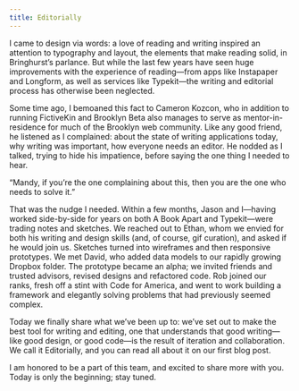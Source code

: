 ```yaml
---
title: Editorially
---
```


I came to design via words: a love of reading and writing inspired an attention to typography and layout, the elements that make reading solid, in Bringhurst’s parlance. But while the last few years have seen huge improvements with the experience of reading—from apps like Instapaper and Longform, as well as services like Typekit—the writing and editorial process has otherwise been neglected.

Some time ago, I bemoaned this fact to Cameron Kozcon, who in addition to running FictiveKin and Brooklyn Beta also manages to serve as mentor-in-residence for much of the Brooklyn web community. Like any good friend, he listened as I complained: about the state of writing applications today, why writing was important, how everyone needs an editor. He nodded as I talked, trying to hide his impatience, before saying the one thing I needed to hear.

“Mandy, if you’re the one complaining about this, then you are the one who needs to solve it.”

That was the nudge I needed. Within a few months, Jason and I—having worked side-by-side for years on both A Book Apart and Typekit—were trading notes and sketches. We reached out to Ethan, whom we envied for both his writing and design skills (and, of course, gif curation), and asked if he would join us. Sketches turned into wireframes and then responsive prototypes. We met David, who added data models to our rapidly growing Dropbox folder. The prototype became an alpha; we invited friends and trusted advisors, revised designs and refactored code. Rob joined our ranks, fresh off a stint with Code for America, and went to work building a framework and elegantly solving problems that had previously seemed complex.

Today we finally share what we’ve been up to: we’ve set out to make the best tool for writing and editing, one that understands that good writing—like good design, or good code—is the result of iteration and collaboration. We call it Editorially, and you can read all about it on our first blog post.

I am honored to be a part of this team, and excited to share more with you. Today is only the beginning; stay tuned.
